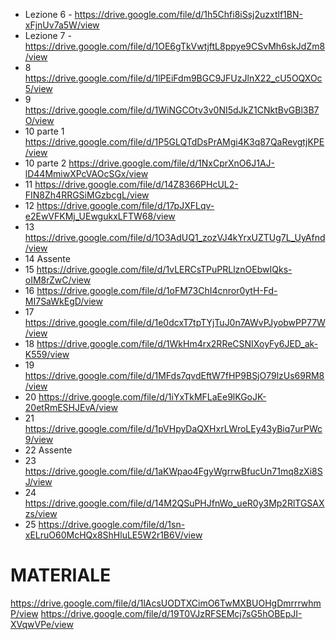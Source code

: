 - Lezione 6 - https://drive.google.com/file/d/1h5Chfi8iSsj2uzxtlf1BN-xFjnUv7a5W/view
- Lezione 7 - https://drive.google.com/file/d/1OE6gTkVwtjftL8ppye9CSvMh6skJdZm8/view
- 8 https://drive.google.com/file/d/1lPEiFdm9BGC9JFUzJlnX22_cU5OQXOc5/view
- 9 https://drive.google.com/file/d/1WiNGCOtv3v0NI5dJkZ1CNktBvGBl3B7O/view
- 10 parte 1 https://drive.google.com/file/d/1P5GLQTdDsPrAMgi4K3q87QaRevgtjKPE/view
- 10 parte 2 https://drive.google.com/file/d/1NxCprXnO6J1AJ-lD44MmiwXPcVAOcSGx/view
- 11 https://drive.google.com/file/d/14Z8366PHcUL2-FIN8Zh4RRGSiMGzbcgL/view
- 12 https://drive.google.com/file/d/17pJXFLqv-e2EwVFKMj_UEwgukxLFTW68/view
- 13 https://drive.google.com/file/d/1O3AdUQ1_zozVJ4kYrxUZTUg7L_UyAfnd/view
- 14 Assente
- 15 https://drive.google.com/file/d/1vLERCsTPuPRLlznOEbwIQks-oIM8rZwC/view
- 16 https://drive.google.com/file/d/1oFM73ChI4cnror0ytH-Fd-MI7SaWkEgD/view
- 17 https://drive.google.com/file/d/1e0dcxT7tpTYjTuJ0n7AWvPJyobwPP77W/view
- 18 https://drive.google.com/file/d/1WkHm4rx2RReCSNIXoyFy6JED_ak-K559/view
- 19 https://drive.google.com/file/d/1MFds7qvdEftW7fHP9BSjO79lzUs69RM8/view
- 20 https://drive.google.com/file/d/1iYxTkMFLaEe9lKGoJK-20etRmESHJEvA/view
- 21 https://drive.google.com/file/d/1pVHpyDaQXHxrLWroLEy43yBiq7urPWc9/view
- 22 Assente
- 23 https://drive.google.com/file/d/1aKWpao4FgyWgrrwBfucUn71mq8zXi8SJ/view
- 24 https://drive.google.com/file/d/14M2QSuPHJfnWo_ueR0y3Mp2RlTGSAXzs/view
- 25 https://drive.google.com/file/d/1sn-xELruO60McHQx8ShHluLE5W2r1B6V/view

# MATERIALE
https://drive.google.com/file/d/1lAcsUODTXCimO6TwMXBUOHgDmrrrwhmP/view
https://drive.google.com/file/d/19T0VJzRFSEMcj7sG5hOBEpJI-XVqwVPe/view